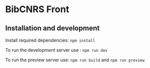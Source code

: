 # BibCNRS Front


## Installation and development

Install required dependencies: `npm install`

To run the development server use : `npm run dev`

To run the preview server use: `npm run build` and `npm run preview`
